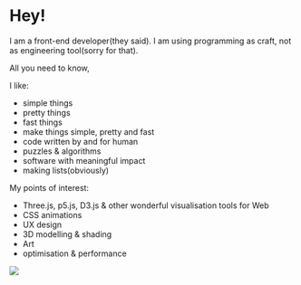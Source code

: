 <!--
![image](https://www.codewars.com/users/onecoldwhiteday/badges/large)
**onecoldwhiteday/onecoldwhiteday** is a ✨ _special_ ✨ repository because its `README.md` (this file) appears on your GitHub profile.

Here are some ideas to get you started:
- 🔭 I’m currently working on ...
- 🌱 I’m currently learning ...
- 👯 I’m looking to collaborate on ...
- 🤔 I’m looking for help with ...
- 💬 Ask me about ...
- 📫 How to reach me: ...
- 😄 Pronouns: ...
- ⚡ Fun fact: ...
-->

# Hey! 
I am a front-end developer(they said).
I am using programming as craft, not as engineering tool(sorry for that).

All you need to know, 

I like: 
- simple things 
- pretty things
- fast things
- make things simple, pretty and fast
- code written by and for human
- puzzles & algorithms
- software with meaningful impact
- making lists(obviously)

My points of interest: 
- Three.js, p5.js, D3.js & other wonderful visualisation tools for Web
- CSS animations
- UX design
- 3D modelling & shading
- Art
- optimisation & performance

  
[![](https://github-readme-stats.vercel.app/api/top-langs/?username=onecoldwhiteday&langs_count=4)](https://github.com/anuraghazra/github-readme-stats)


